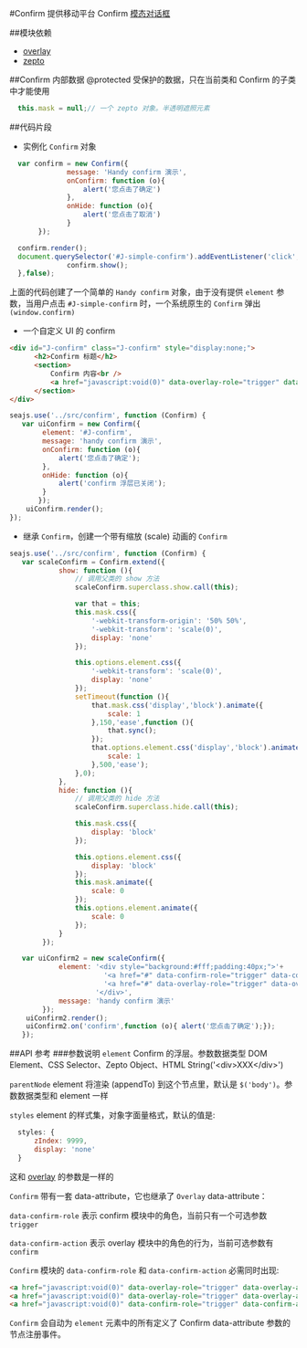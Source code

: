 #Confirm
提供移动平台 Confirm [模态对话框](http://zh.wikipedia.org/wiki/%E5%AF%B9%E8%AF%9D%E6%A1%86)

##模块依赖
- [overlay](http://github.com/alipay/handy/tree/master/lib/overlay)
- [zepto](http://github.com/alipay/arale/tree/master/lib/zepto)

##Confirm 内部数据
@protected 受保护的数据，只在当前类和 Confirm 的子类中才能使用
```js
  this.mask = null;// 一个 zepto 对象。半透明遮照元素
```

##代码片段
- 实例化 `Confirm` 对象
```js
  var confirm = new Confirm({
              message: 'Handy confirm 演示',
              onConfirm: function (o){
                  alert('您点击了确定')
              },
              onHide: function (o){
                  alert('您点击了取消')
              }
       });

  confirm.render();
  document.querySelector('#J-simple-confirm').addEventListener('click',function (){
              confirm.show();
  },false);
```
上面的代码创建了一个简单的 `Handy confirm` 对象，由于没有提供 `element` 参数，当用户点击 `#J-simple-confirm` 时，一个系统原生的 `Confirm`
 弹出 `(window.confirm)`
- 一个自定义 UI 的 confirm
```html
<div id="J-confirm" class="J-confirm" style="display:none;">
      <h2>Confirm 标题</h2>
      <section>
          Confirm 内容<br />
          <a href="javascript:void(0)" data-overlay-role="trigger" data-overlay-action="hide">关闭</a>
      </section>
</div>
```
```js
seajs.use('../src/confirm', function (Confirm) {
   var uiConfirm = new Confirm({
        element: '#J-confirm',
        message: 'handy confirm 演示',
        onConfirm: function (o){
            alert('您点击了确定');
        },
        onHide: function (o){
            alert('confirm 浮层已关闭');
        }
       });
    uiConfirm.render();
});
```
- 继承 `Confirm`，创建一个带有缩放 (scale) 动画的 `Confirm`
```js
seajs.use('../src/confirm', function (Confirm) {
   var scaleConfirm = Confirm.extend({
            show: function (){
                // 调用父类的 show 方法
                scaleConfirm.superclass.show.call(this);

                var that = this;
                this.mask.css({
                    '-webkit-transform-origin': '50% 50%',
                    '-webkit-transform': 'scale(0)',
                    display: 'none'
                });

                this.options.element.css({
                    '-webkit-transform': 'scale(0)',
                    display: 'none'
                });
                setTimeout(function (){
                    that.mask.css('display','block').animate({
                        scale: 1
                    },150,'ease',function (){
                        that.sync();
                    });
                    that.options.element.css('display','block').animate({
                        scale: 1
                    },500,'ease');
                },0);
            },
            hide: function (){
                // 调用父类的 hide 方法
                scaleConfirm.superclass.hide.call(this);

                this.mask.css({
                    display: 'block'
                });

                this.options.element.css({
                    display: 'block'
                });
                this.mask.animate({
                    scale: 0
                });
                this.options.element.animate({
                    scale: 0
                });
            }
        });

   var uiConfirm2 = new scaleConfirm({
            element: '<div style="background:#fff;padding:40px;">'+
                       '<a href="#" data-confirm-role="trigger" data-confirm-action="confirm">确定</a>'+
                       '<a href="#" data-overlay-role="trigger" data-overlay-action="hide">关闭</a>'+
                     '</div>',
            message: 'handy confirm 演示'
        });
    uiConfirm2.render();
    uiConfirm2.on('confirm',function (o){ alert('您点击了确定');});
   });
```

##API 参考
###参数说明
`element` Confirm 的浮层。参数数据类型 DOM Element、CSS Selector、Zepto Object、HTML String('&lt;div&gt;XXX&lt;/div&gt;')

`parentNode` element 将渲染 (appendTo) 到这个节点里，默认是 `$('body')`。参数数据类型和 element 一样

`styles` element 的样式集，对象字面量格式，默认的值是:
```js
  styles: {
      zIndex: 9999,
      display: 'none'
  }
```
这和 [overlay](http://github.com/alipay/handy/tree/master/lib/overlay) 的参数是一样的

`Confirm` 带有一套 data-attribute，它也继承了 `Overlay` data-attribute：

`data-confirm-role` 表示 confirm 模块中的角色，当前只有一个可选参数 `trigger`

`data-confirm-action` 表示 overlay 模块中的角色的行为，当前可选参数有 `confirm`

`Confirm` 模块的 `data-confirm-role` 和 `data-confirm-action` 必需同时出现:
```html
<a href="javascript:void(0)" data-overlay-role="trigger" data-overlay-action="hide">取消</a>
<a href="javascript:void(0)" data-overlay-role="trigger" data-overlay-action="destroy">销毁</a>
<a href="javascript:void(0)" data-confirm-role="trigger" data-confirm-action="confirm">确定</a>
```
`Confirm` 会自动为 `element` 元素中的所有定义了 Confirm data-attribute 参数的节点注册事件。


